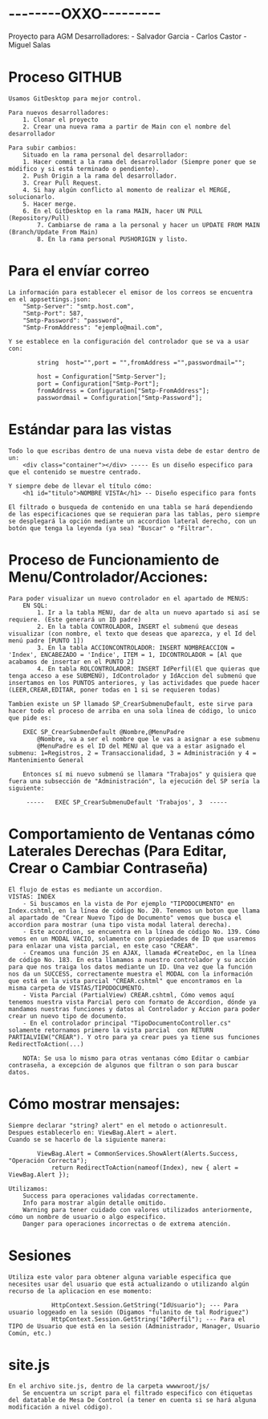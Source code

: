 # --------OXXO--------- #
Proyecto para AGM
Desarrolladores:
       - Salvador Garcia
       - Carlos Castor
       - Miguel Salas


# Proceso GITHUB
    Usamos GitDesktop para mejor control.

    Para nuevos desarrolladores:
        1. Clonar el proyecto
        2. Crear una nueva rama a partir de Main con el nombre del desarrollador
    
    Para subir cambios:
        Situado en la rama personal del desarrollador:
        1. Hacer commit a la rama del desarrollador (Siempre poner que se módifico y si está terminado o pendiente).
        2. Push Origin a la rama del desarrollador.
        3. Crear Pull Request.
        4. Si hay algún conflicto al momento de realizar el MERGE, solucionarlo.
        5. Hacer merge.
        6. En el GitDesktop en la rama MAIN, hacer UN PULL (Repository/Pull)
            7. Cambiarse de rama a la personal y hacer un UPDATE FROM MAIN (Branch/Update From Main)
            8. En la rama personal PUSHORIGIN y listo.

# Para el envíar correo
    La información para establecer el emisor de los correos se encuentra en el appsettings.json:
        "Smtp-Server": "smtp.host.com",
        "Smtp-Port": 587,
        "Smtp-Password": "password",
        "Smtp-FromAddress": "ejemplo@mail.com",

    Y se establece en la configuración del controlador que se va a usar con:
    
            string  host="",port = "",fromAddress ="",passwordmail="";

            host = Configuration["Smtp-Server"];
            port = Configuration["Smtp-Port"];
            fromAddress = Configuration["Smtp-FromAddress"];
            passwordmail = Configuration["Smtp-Password"];

# Estándar para las vistas
    Todo lo que escribas dentro de una nueva vista debe de estar dentro de un:
        <div class="container"></div> ----- Es un diseño especifico para que el contenido se muestre centrado.

    Y siempre debe de llevar el título cómo:
        <h1 id="titulo">NOMBRE VISTA</h1> -- Diseño especifico para fonts
    
    El filtrado o busqueda de contenido en una tabla se hará dependiendo de las especificaciones que se requieran para las tablas, pero siempre se desplegará la opción mediante un accordion lateral derecho, con un botón que tenga la leyenda (ya sea) "Buscar" o "Filtrar".


# Proceso de Funcionamiento de Menu/Controlador/Acciones:
    Para poder visualizar un nuevo controlador en el apartado de MENUS:
        EN SQL:
            1. Ir a la tabla MENU, dar de alta un nuevo apartado si así se requiere. (Este generará un ID padre)
            2. En la tabla CONTROLADOR, INSERT el submenú que deseas visualizar (con nombre, el texto que deseas que aparezca, y el Id del menú padre [PUNTO 1])
            3. En la tabla ACCIONCONTROLADOR: INSERT NOMBREACCION = 'Index', ENCABEZADO = 'Indice', ITEM = 1, IDCONTROLADOR = [Al que acabamos de insertar en el PUNTO 2]
            4. En tabla ROLCONTROLADOR: INSERT IdPerfil(El que quieras que tenga acceso a ese SUBMENÚ), IdControlador y IdAccion del submenú que insertamos en los PUNTOS anteriores, y las actividades que puede hacer (LEER,CREAR,EDITAR, poner todas en 1 si se requieren todas)
    
    Tambien existe un SP llamado SP_CrearSubmenuDefault, este sirve para hacer todo el proceso de arriba en una sola línea de código, lo unico que pide es:

        EXEC SP_CrearSubmenDefault @Nombre,@MenuPadre
            @Nombre, va a ser el nombre que le vas a asignar a ese submenu
            @MenuPadre es el ID del MENU al que va a estar asignado el submenu: 1=Registros, 2 = Transaccionalidad, 3 = Administración y 4 = Mantenimiento General

        Entonces sí mi nuevo submenú se llamara "Trabajos" y quisiera que fuera una subsección de "Administración", la ejecución del SP sería la siguiente:
            
         -----   EXEC SP_CrearSubmenuDefault 'Trabajos', 3  -----

# Comportamiento de Ventanas cómo Laterales Derechas (Para Editar, Crear o Cambiar Contraseña)
    El flujo de estas es mediante un accordion.
    VISTAS: INDEX
        - Si buscamos en la vista de Por ejemplo "TIPODOCUMENTO" en Index.cshtml, en la línea de código No. 20. Tenemos un boton que llama al apartado de "Crear Nuevo Tipo de Documento" vemos que busca el accordion para mostrar (una tipo vista modal lateral derecha).
        - Este accordion, se encuentra en la línea de código No. 139. Cómo vemos en un MODAL VACIO, solamente con propiedades de ID que usaremos para enlazar una vista parcial, en este caso "CREAR".
        - Creamos una función JS en AJAX, llamada #CreateDoc, en la línea de código No. 183. En esta llamamos a nuestro controlador y su acción para que nos traiga los datos mediante un ID. Una vez que la función nos da un SUCCESS, correctamente muestra el MODAL con la información que está en la vista parcial "CREAR.cshtml" que encontramos en la misma carpeta de VISTAS/TIPODOCUMENTO.
        - Vista Parcial (PartialView) CREAR.cshtml, Cómo vemos aquí tenemos nuestra vista Parcial pero con formato de Accordion, dónde ya mandamos nuestras funciones y datos al Controlador y Accion para poder crear un nuevo tipo de documento.
        - En el controlador principal "TipoDocumentoController.cs" solamente retornamos primero la vista parcial  con RETURN PARTIALVIEW("CREAR"). Y otro para ya crear pues ya tiene sus funciones RedirectToAction(...)

        NOTA: Se usa lo mismo para otras ventanas cómo Editar o cambiar contraseña, a excepción de algunos que filtran o son para buscar datos.


# Cómo mostrar mensajes:

    Siempre declarar "string? alert" en el metodo o actionresult.
    Despues establecerlo en: ViewBag.Alert = alert.
    Cuando se se hacerlo de la siguiente manera:
            
            ViewBag.Alert = CommonServices.ShowAlert(Alerts.Success, "Operación Correcta");
                return RedirectToAction(nameof(Index), new { alert = ViewBag.Alert });

    Utilizamos:
        Success para operaciones validadas correctamente.
        Info para mostrar algún detalle omitido.
        Warning para tener cuidado con valores utilizados anteriormente, cómo un nombre de usuario o algo especifico.
        Danger para operaciones incorrectas o de extrema atención.


# Sesiones

    Utiliza este valor para obtener alguna variable especifica que necesites usar del usuario que está actualizando o utilizando algún recurso de la aplicacion en ese momento:

                HttpContext.Session.GetString("IdUsuario"); --- Para usuario loggeado en la sesión (Digamos "fulanito de tal Rodriguez")
                HttpContext.Session.GetString("IdPerfil"); --- Para el TIPO de Usuario que está en la sesión (Administrador, Manager, Usuario Común, etc.)


# site.js
    En el archivo site.js, dentro de la carpeta wwwwroot/js/
        Se encuentra un script para el filtrado especifico con étiquetas del datatable de Mesa De Control (a tener en cuenta si se hará alguna modificación a nivel código).